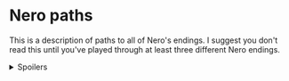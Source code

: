 # Nero paths

This is a description of paths to all of Nero's endings.
I suggest you don't read this until you've played through
at least three different Nero endings.

<details>
  <summary>
    Spoilers
  </summary>

Are you sure you want to see this?
Nero's story has many hints for all the endings,
and this description reveals many things that are
much more fun to discover yourself.

<details>
  <summary>
    Yes, spoil me
  </summary>

## 1st Floor
- There are two solutions to the 1st floor: Easy and Hard.
- Hard requires doing the right things before Ivex leaves.
- Easy is available after Ivex leaves, if the player misses the Hard solution.

### 1st Floor Moods
Nero has 4 different moods when interacting with Ivex. They're mostly flavor.
There's only one path that requires a specific mood.
<details>

- Nero's initial choice is 3 options that converge on Ivex intro, but each
  option gets there in a different mood/state.
  - (1) Ivex punches Nero's balls, which puts Nero in "abused" mood.
    - "abused" affects many descriptions, but doesn't change paths
      except in one place.
    - Several later choices can also make Ivex angry and trigger "abused".
  - (2) Ivex removes Nero's clothes, which puts Nero in "naked" mood.
    - "naked" just affects descriptions.
    - At several later points, Ivex will remove Nero's clothes if he's
      not already naked.
    - Nero is always naked before Ivex leaves.
    - Becoming naked also asks barbs/smooth. There are 4 variants of this:
      Mica, Pevin, glitch, and a skip-story option if the player's already
      seen that story in a previous playthrough.
  - (3) "normal" mood. Neither "abused" or "naked".
- Nero has one more important mood, "subby", which can be triggered by
  taking the right choices when talking to Ivex.
</details>

### 1st Floor Easy
The easy solution is 4 steps that can be done
before or after Ivex leaves, and 1 step that
must be done after he leaves.
It's a simple sequence of choice and actions.
The game strongly nudges the player in the right direction.
A player will probably find this on their 1st or 2nd playthrough.

<details>

- At the Ivex-gone restart point, Nero is bound to the cross, Ivex is gone, the
  candle is lit.
- Player can do 6 looks and 3 actions before the candle is maxed.
- Most actions here are not useful. They're either teases, or they provide
  hints for the next attempt at 1st Floor Hard.
- These actions can be done earlier, or can be done here:
  - (1) Try casting any spell.
  - In any order:
    - (2) Cast mage-sight.
    - (3) Look at the mirror to see the grav-gems.
  - (4) Look at the grav gems with mage-sight.
  - Optional: Ask Ivex about the grav gems before he leaves, for a hint.
- (5) When the candle is at max, and Nero has seen the grav gems with
  mage-sight, Struggle will disrupt the grav gems.
  - Anything other than struggling will fail.
  - This is basically be a 50/50 choice if the player misses the hints.
  - On failure, Nero is overwhelmed by lust, and Ivex returns.
    - Bad Ending: Tamed Mild - cooperate
    - Bad Ending: Tamed Harsh - resist
- After disrupting the grav gems, there's a choice between getting the knife
  first or snuffing the candle first. Unlike Drekkar's story, both options
  succeed. There's no trap here.
- Easy solution will break the mirror, making it unavailable on the 2nd Floor,
  and making the 2nd Floor Easy solution unavailable.
- There are additional Bad Endings here:
  - Bad Ending: Caged Mild - paw off before leaving.
  - Bad Ending: Caged Harsh - paw off with wand before leaving. This is meant
    to be a little hard to find.
</details>

### 1st Floor Hard
The hard solution has 9 steps that must be done before Ivex leaves.
It's designed to be unlikely to be found on the
1st playthrough, but not too hard to find after a few more playthroughs.
It's basically an information puzzle. There are a lot of things to look at
and poke at, but many of them are red herrings, and there's only a limited
amount of time to do the right sequence of actions.

Whenever a player does the easy solution, they can learn a few more steps
of the hard solution. They're likely to know the whole solution by
the 4th or 5th playthrough.

<details>

- (1) Look at the bottle, discover it's a poltergeist device.
  - This should be easy. There are a lot of distractions, but there's plenty
    of time to stumble onto it.
  - If the player doesn't find it on 1st playthrough, they might fail the easy
    escape. 2nd playthrough should pass the easy escape, which gives a lot more
    time to look around and find the poltergeist device.
- These steps can be done before (1):
  - (2) Try casting any spell.
  - (3) Cast mage-sight.
  - (4) Connect to the Sprite.
- Player will probably be here on 1st - 2rd playthrough.
- (5) Ask the Sprite for access to the poltergeist device.
- Sprite now asks for device name.
- (6) Ask Ivex about the poltergeist device to get the name.
  - This can be done earlier, anytime after (1).
  - It's possible for this to need another playthrough, if Ivex has left.
    But if the player is here on the 2rd playthrough, they've probably looked
    at the bottle early enough to have time to ask Ivex. So this probably
    doesn't need another playthrough.
- (7) Ask the Sprite for access to the named device.
- Sprite now asks Nero to touch the hole.
- (8) Ask Ivex about the cards.
  - This is a little tricky. There are several red herrings. It's possible
    that Ivex will leave before the player finds this.
  - If Ivex leaves, the Easy escape gives the player plenty of time to find
    the hole.
- Player will probably be here on 1st - 3rd playthrough.
- Sprite now asks Nero for password.
- (9) Ask Ivex about the snow globe.
  - This is very unlikely to happen on 1st playthrough. There's no hint about
    this before all the other steps are finished, and there are many other
    possible passwords.
  - If the player doesn't get this before Ivex leaves, the Easy escape
    automatically gives the player the password.
- Player will probably be here on 2nd - 4th playthrough.
- The password is a big tease:
  - There's a moment when it seems like it succeeds, and then it becomes
    another failure.
  - Ivex catches on to what the player is doing, denies access to the password,
    and applies extreme torture with another grav ball.
  - Player goes through another section that feels like "crap, another
    obstacle, what else do I have to do to get past this."
  - But this turns out to actually work anyway. Nero is free.
- The mirror is saved. It can be used for 2nd Floor Easy escape.
- There's a special Bad Ending here that's meant to be hard to find.
  - Bad Ending: Broken
    - You must have seen Mica and Pevin already in other playthroughs.
    - Pick the neutral starting option (not naked or abused).
    - Follow the dialog branches to subby. Should get the "Barbs?" glitch.
    - Finish the hard escape.
    - Use the wand.
</details>

## 2nd Floor
- Under construction. This is the plan, not implemented yet.
- There are two solutions to the 2nd floor: Easy and Hard.
- Easy is only available after finishing 1st Floor Hard.
- Hard is tricky, but a little forgiving, and maybe easier than 1st Floor Hard.
  - There are several retryable loops.
  - The player can easily avoid a bad ending that they've stumbled into before.
    The action that leads to the bad ending is obvious, and there's always an
    alternative.
  - The bad endings aren't necessarily obvious beforehand. This helps amp up
    frustration against Ivex and makes the good ending more satisfying.

### 2nd Floor Easy
The easy solution has 4 steps, and it's very easy, basically a reward for
finding the 1st Floor Hard solution.

<details>

- Player has done 1st Floor Hard. Nero escaped 1st floor and has the mirror.
- (1) Read spellbook, to find out about gems and teleport spell.
- (2) Use mirror and poltergeist device in lion room to immobilize lion.
- (3) Get a blank gem from the lion room.
- (4) Energize the gem with teleport.
- (5) Teleport out.
</details>

### 2nd Floor Hard
The hard solution has 14 steps. It's basically a clockwork timing puzzle,
and will probably take a few tries to get right.

<details>

- Nero escaped 1st floor but doesn't have the mirror.
- This is a somewhat tricky timing puzzle.
- Nero needs the gem in the blob.
  - Nero is not going to enter the blob without a way to escape, which is
    wearing the ring.
  - The ring has a short timer:
    - Wearing it makes it glow green.
    - After one action, it glows yellow.
    - If Nero doesn't take it off when it's yellow, it turns red and locks on.
      - Bad Ending: Overwhelmed Mild - lion is not following or hunting.
      - Bad Ending: Overwhelmed Harsh - lion is following.
      - Bad Ending: Wrecked - lion is hunting.
  - Entering the blob alone will not get the gem.
    - This can be repeated, as long as the player removes the ring after.
    - After two failures, suggest doing something else.
  - Nero needs to get the lion to enter the blob with him, which distracts
    the blob enough to let Nero get the gem.
    - Nero is not able to overpower the lion.
    - Nero has to get the lion to chase him into the blob.
  - The lion has two chase modes:
    - "Follow" is slow and relentless.
      - Nero can evade the lion indefinitely in a room, and take any number
        of actions in the room.
      - Moving to another room will drop everything Nero is holding, but not
        the ring if he's wearing it.
      - The lion is not going to chase Nero into the blob.
    - "Hunt" is fast and feral:
      - After any action, Nero is forced into an adjacent room after dropping
        everything (but not the ring, if he's wearing it).
      - The lion will chase Nero into the blob.
    - TODO: need a timing subtlety that allows Nero to get enthralled and
      hunted while wearing ring
  - Nero has to start the lion hunting before wearing the ring. The other
    order never works:
    - Put on ring, it turns green.
    - Start lion hunting, ring turns yellow and Nero is starting to feel stiff.
    - Any action other than removing the ring will fail to evade the lion.
      - Bad Ending: Wrecked. (and thrall is involved somehow)
  - To enter the blob with the lion:
    - Nero has to be wearing the ring, and the lion has to be hunting.
    - He can't start this in the Extraction room:
      - Start lion hunting.
      - Put on ring, it turns green, the lion hunts him into the Hallway.
      - Move back to extraction room, the ring turns yellow.
      - He now has to take off the ring, or get caught by the lion.
    - So Nero has to start in the hallway:
      - Start lion hunting.
      - Put on ring, it turns green, lion hunts him into the Extraction room.
      - Dive into the blob, lion chases him in.
  - The next problem is, the door to the Extraction room is on a timer.
    - From the Hallway, touching the gem on the door will cause it to play
      a fanfare, then open the next turn, then close the turn after.
    - This is what the statue is for.
      - Pulling down the statue will start it falling.
      - Next turn, Nero starts the lion hunting. The statue hits the door gem,
        and the door opens.
      - Nero puts on the ring, the door is still open, the lion hunts him
        into the extraction room.
  - Note: it isn't possible to escape if the player starts the lion hunting
    earlier.
    - To keep the dead-end short, Nero loses the ring entirely if he's holding
      it, not wearing it, when hunted into another room.
    - TODO: This still might be too frustrating? Add generous hints on this
      failure path, or maybe simplfiy the puzzle by removing the door delay
      entirely.
- This is the complete list of steps needed to escape:
  - (1) Read journal, to find out about the gem in blob.
  - (2) Look at blob, see the gem.
  - (3) Find the ring.
  - (4) Optional: Drop ring in hallway.
  - (5) Talk to lion, start lion following.
  - (6) If holding ring, wear ring, it's now green.
  - (7) Go to hallway, ring is now yellow.
  - (8) Remove ring, or pick up ring.
  - (9) Pull Ivex statue, which starts falling.
  - (10) Talk to lion, start lion in "hunt" mode. Statue falls on door.
    Door opens.
  - (11) Wear ring, it's now green. Door is open, and lion hunts Nero into
    Extraction room.
  - (12) Dive into blob, lion jumps in too.
  - (13) Lion distracts blob long enough that Nero can get the gem.
  - (14) Teleport out. Once Nero is out, he has magic back and can defuse
    the ring.
- Ways to fail
  - Wear the ring too long:
    - Bad Ending: Overwhelmed Mild - lion is not following or hunting.
    - Bad Ending: Overwhelmed Harsh - lion is following.
    - Bad Ending: Wrecked - lion is hunting (and probably Thrall is involved).
  - Lose ring while hunted:
    - Bad Ending: Hunted Mild - cooperate.
    - Bad Ending: Hunted Harsh - resist.
  - Neither of these has much warning before it happens, but once the player
    knows they can happen, they're easy to avoid:
    - Take off the ring as soon as it's yellow.
    - Don't activate lion hunting until everything is ready.
- So this is solvable on 1st - 4th playthrough (1st: fail 1F escape, 2nd: fail
  with ring, 3rd: fail with lion), but the timing puzzle may take several tries
  to get right.
</details>
</details>
</details>

